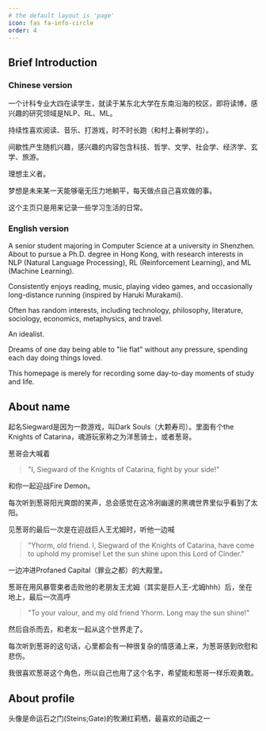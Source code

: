 ```yaml
---
# the default layout is 'page'
icon: fas fa-info-circle
order: 4
---
```


## Brief Introduction
### Chinese version
一个计科专业大四在读学生，就读于某东北大学在东南沿海的校区，即将读博，感兴趣的研究领域是NLP、RL、ML。

持续性喜欢阅读、音乐、打游戏，时不时长跑（和村上春树学的）。

间歇性产生随机兴趣，感兴趣的内容包含科技、哲学、文学、社会学、经济学、玄学、旅游。

理想主义者。

梦想是未来某一天能够毫无压力地躺平，每天做点自己喜欢做的事。

<!-- 人生理想是大隐隐于市。 -->

这个主页只是用来记录一些学习生活的日常。

### English version

A senior student majoring in Computer Science at a university in Shenzhen. About to pursue a Ph.D. degree in Hong Kong, with research interests in NLP (Natural Language Processing), RL (Reinforcement Learning), and ML (Machine Learning).

Consistently enjoys reading, music, playing video games, and occasionally long-distance running (inspired by Haruki Murakami).

Often has random interests, including technology, philosophy, literature, sociology, economics, metaphysics, and travel.

An idealist. 

Dreams of one day being able to "lie flat" without any pressure, spending each day doing things loved.

<!-- The ultimate life goal is to live in peaceful seclusion within a bustling city. -->

This homepage is merely for recording some day-to-day moments of study and life.
<!-- (English version is mainly generated by GPT-4o) -->

## About name
起名Siegward是因为一款游戏，叫Dark Souls（大颗寿司）。里面有个the Knights of Catarina，魂游玩家称之为洋葱骑士，或者葱哥。

葱哥会大喊着
> "I, Siegward of the Knights of Catarina, fight by your side!"

和你一起迎战Fire Demon。

每次听到葱哥阳光爽朗的笑声，总会感觉在这冷冽幽邃的黑魂世界里似乎看到了太阳。

见葱哥的最后一次是在迎战巨人王尤姆时，听他一边喊
> "Yhorm, old friend. I, Siegward of the Knights of Catarina, have come to uphold my promise! 
> Let the sun shine upon this Lord of Cinder."

一边冲进Profaned Capital（罪业之都）的大殿里。

葱哥在用风暴管束者击败他的老朋友王尤姆（其实是巨人王-尤姆hhh）后，坐在地上，最后一次高呼
> "To your valour, and my old friend Yhorm. Long may the sun shine!"

然后自杀而去，和老友一起从这个世界走了。

每次听到葱哥的这句话，心里都会有一种很复杂的情感涌上来，为葱哥感到欣慰和悲伤。

我很喜欢葱哥这个角色，所以自己也用了这个名字，希望能和葱哥一样乐观勇敢。

## About profile
头像是命运石之门(Steins;Gate)的牧濑红莉栖，最喜欢的动画之一
